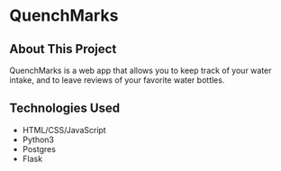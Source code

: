 # QuenchMarks 

## About This Project

QuenchMarks is a web app that allows you to keep track of your water intake, and to leave reviews of your favorite water bottles. 

## Technologies Used
- HTML/CSS/JavaScript
- Python3
- Postgres
- Flask


